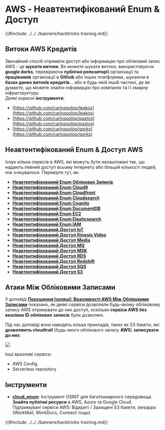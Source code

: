 # AWS - Неавтентифікований Enum & Доступ

{{#include ../../../banners/hacktricks-training.md}}

## Витоки AWS Кредитів

Звичайний спосіб отримати доступ або інформацію про обліковий запис AWS - це **шукати витоки**. Ви можете шукати витоки, використовуючи **google dorks**, перевіряючи **публічні репозиторії** організації та **працівників** організації в **Github** або інших платформах, шукаючи в **базах даних витоків кредитів**... або в будь-якій іншій частині, де ви думаєте, що можете знайти інформацію про компанію та її хмарну інфраструктуру.\
Деякі корисні **інструменти**:

- [https://github.com/carlospolop/leakos](https://github.com/carlospolop/leakos)
- [https://github.com/carlospolop/pastos](https://github.com/carlospolop/pastos)
- [https://github.com/carlospolop/gorks](https://github.com/carlospolop/gorks)

## Неавтентифікований Enum & Доступ AWS

Існує кілька сервісів в AWS, які можуть бути налаштовані так, що надають певний доступ всьому Інтернету або більшій кількості людей, ніж очікувалося. Перевірте тут, як:

- [**Неавтентифікований Enum Облікових Записів**](aws-accounts-unauthenticated-enum.md)
- [**Неавтентифікований Enum Cloud9**](https://github.com/carlospolop/hacktricks-cloud/blob/master/pentesting-cloud/aws-security/aws-unauthenticated-enum-access/broken-reference/README.md)
- [**Неавтентифікований Enum Cloudfront**](aws-cloudfront-unauthenticated-enum.md)
- [**Неавтентифікований Enum Cloudsearch**](https://github.com/carlospolop/hacktricks-cloud/blob/master/pentesting-cloud/aws-security/aws-unauthenticated-enum-access/broken-reference/README.md)
- [**Неавтентифікований Enum Cognito**](aws-cognito-unauthenticated-enum.md)
- [**Неавтентифікований Enum DocumentDB**](aws-documentdb-enum.md)
- [**Неавтентифікований Enum EC2**](aws-ec2-unauthenticated-enum.md)
- [**Неавтентифікований Enum Elasticsearch**](aws-elasticsearch-unauthenticated-enum.md)
- [**Неавтентифікований Enum IAM**](aws-iam-and-sts-unauthenticated-enum.md)
- [**Неавтентифікований Доступ IoT**](aws-iot-unauthenticated-enum.md)
- [**Неавтентифікований Доступ Kinesis Video**](aws-kinesis-video-unauthenticated-enum.md)
- [**Неавтентифікований Доступ Media**](aws-media-unauthenticated-enum.md)
- [**Неавтентифікований Доступ MQ**](aws-mq-unauthenticated-enum.md)
- [**Неавтентифікований Доступ MSK**](aws-msk-unauthenticated-enum.md)
- [**Неавтентифікований Доступ RDS**](aws-rds-unauthenticated-enum.md)
- [**Неавтентифікований Доступ Redshift**](aws-redshift-unauthenticated-enum.md)
- [**Неавтентифікований Доступ SQS**](aws-sqs-unauthenticated-enum.md)
- [**Неавтентифікований Доступ S3**](aws-s3-unauthenticated-enum.md)

## Атаки Між Обліковими Записами

У доповіді [**Порушення Ізоляції: Вразливості AWS Між Обліковими Записами**](https://www.youtube.com/watch?v=JfEFIcpJ2wk) показано, як деякі сервіси дозволяли будь-якому обліковому запису AWS отримувати до них доступ, оскільки **сервіси AWS без вказівки ID облікових записів** були дозволені.

Під час доповіді вони наводять кілька прикладів, таких як S3 бакети, які **дозволяють cloudtrail** (будь-якого облікового запису **AWS**) **записувати до них**:

![](<../../../images/image (260).png>)

Інші вразливі сервіси:

- AWS Config
- Serverless repository

## Інструменти

- [**cloud_enum**](https://github.com/initstring/cloud_enum): Інструмент OSINT для багатохмарного середовища. **Знайти публічні ресурси** в AWS, Azure та Google Cloud. Підтримувані сервіси AWS: Відкриті / Захищені S3 бакети, awsapps (WorkMail, WorkDocs, Connect тощо)

{{#include ../../../banners/hacktricks-training.md}}
